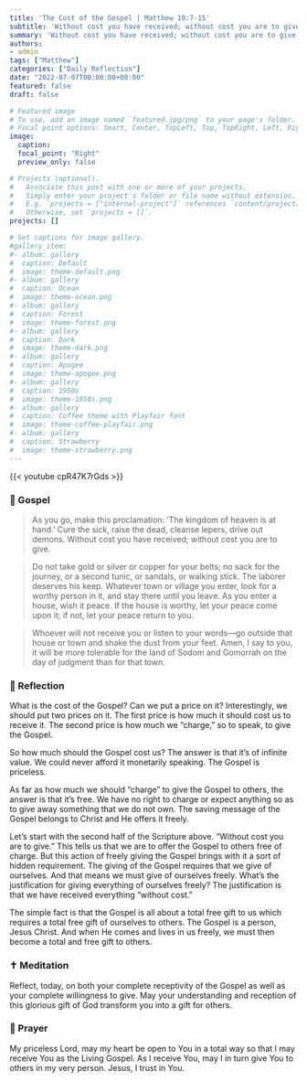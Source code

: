 ```yaml
---
title: 'The Cost of the Gospel | Matthew 10:7-15'
subtitle: 'Without cost you have received; without cost you are to give.  Matthew 10:8b'
summary: 'Without cost you have received; without cost you are to give.  Matthew 10:8b'
authors:
- admin
tags: ["Matthew"]
categories: ["Daily Reflection"]
date: "2022-07-07T00:00:00+08:00"
featured: false
draft: false

# Featured image
# To use, add an image named `featured.jpg/png` to your page's folder.
# Focal point options: Smart, Center, TopLeft, Top, TopRight, Left, Right, BottomLeft, Bottom, BottomRight
image:
  caption:
  focal_point: "Right"
  preview_only: false

# Projects (optional).
#   Associate this post with one or more of your projects.
#   Simply enter your project's folder or file name without extension.
#   E.g. `projects = ["internal-project"]` references `content/project/deep-learning/index.md`.
#   Otherwise, set `projects = []`.
projects: []

# Set captions for image gallery.
#gallery_item:
#- album: gallery
#  caption: Default
#  image: theme-default.png
#- album: gallery
#  caption: Ocean
#  image: theme-ocean.png
#- album: gallery
#  caption: Forest
#  image: theme-forest.png
#- album: gallery
#  caption: Dark
#  image: theme-dark.png
#- album: gallery
#  caption: Apogee
#  image: theme-apogee.png
#- album: gallery
#  caption: 1950s
#  image: theme-1950s.png
#- album: gallery
#  caption: Coffee theme with Playfair font
#  image: theme-coffee-playfair.png
#- album: gallery
#  caption: Strawberry
#  image: theme-strawberry.png
---
```


{{< youtube cpR47K7rGds >}}

### :love_letter: Gospel
> As you go, make this proclamation: ‘The kingdom of heaven is at hand.’ Cure the sick, raise the dead, cleanse lepers, drive out demons. Without cost you have received; without cost you are to give.

> Do not take gold or silver or copper for your belts; no sack for the journey, or a second tunic, or sandals, or walking stick. The laborer deserves his keep. Whatever town or village you enter, look for a worthy person in it, and stay there until you leave. As you enter a house, wish it peace. If the house is worthy, let your peace come upon it; if not, let your peace return to you.

> Whoever will not receive you or listen to your words—go outside that house or town and shake the dust from your feet. Amen, I say to you, it will be more tolerable for the land of Sodom and Gomorrah on the day of judgment than for that town.

### :speech_balloon: Reflection
What is the cost of the Gospel?  Can we put a price on it?  Interestingly, we should put two prices on it.  The first price is how much it should cost us to receive it.  The second price is how much we “charge,” so to speak, to give the Gospel.

So how much should the Gospel cost us?  The answer is that it’s of infinite value.  We could never afford it monetarily speaking.  The Gospel is priceless.

As far as how much we should “charge” to give the Gospel to others, the answer is that it’s free.  We have no right to charge or expect anything so as to give away something that we do not own.  The saving message of the Gospel belongs to Christ and He offers it freely.

Let’s start with the second half of the Scripture above.  “Without cost you are to give.”  This tells us that we are to offer the Gospel to others free of charge.  But this action of freely giving the Gospel brings with it a sort of hidden requirement.  The giving of the Gospel requires that we give of ourselves.  And that means we must give of ourselves freely.  What’s the justification for giving everything of ourselves freely?  The justification is that we have received everything “without cost.”  

The simple fact is that the Gospel is all about a total free gift to us which requires a total free gift of ourselves to others.  The Gospel is a person, Jesus Christ.  And when He comes and lives in us freely, we must then become a total and free gift to others.

### :latin_cross: Meditation
Reflect, today, on both your complete receptivity of the Gospel as well as your complete willingness to give.  May your understanding and reception of this glorious gift of God transform you into a gift for others.

### :pray: Prayer
My priceless Lord, may my heart be open to You in a total way so that I may receive You as the Living Gospel.  As I receive You, may I in turn give You to others in my very person.  Jesus, I trust in You.
